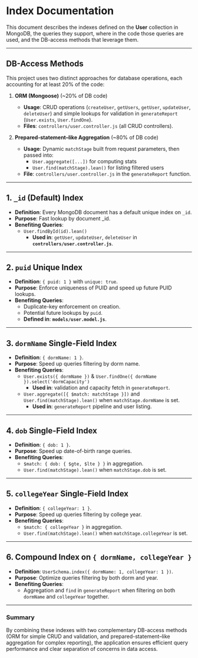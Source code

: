 # Index Documentation

This document describes the indexes defined on the **User** collection in MongoDB, the queries they support, where in the code those queries are used, and the DB-access methods that leverage them.

---

## DB-Access Methods

This project uses two distinct approaches for database operations, each accounting for at least 20% of the code:

1. **ORM (Mongoose)** (~20% of DB code)
   - **Usage**: CRUD operations (`createUser`, `getUsers`, `getUser`, `updateUser`, `deleteUser`) and simple lookups for validation in `generateReport` (`User.exists`, `User.findOne`).
   - **Files**: `controllers/user.controller.js` (all CRUD controllers).

2. **Prepared‑statement–like Aggregation** (~80% of DB code)
   - **Usage**: Dynamic `matchStage` built from request parameters, then passed into:
     - `User.aggregate([...])` for computing stats
     - `User.find(matchStage).lean()` for listing filtered users
   - **File**: `controllers/user.controller.js` in the `generateReport` function.

---

## 1. `_id` (Default) Index
- **Definition**: Every MongoDB document has a default unique index on `_id`.
- **Purpose**: Fast lookup by document _id.
- **Benefiting Queries**:
  - `User.findById(id).lean()`
    - **Used in**: `getUser`, `updateUser`, `deleteUser` in **`controllers/user.controller.js`**.

---

## 2. `puid` Unique Index
- **Definition**: `{ puid: 1 }` with `unique: true`.
- **Purpose**: Enforce uniqueness of PUID and speed up future PUID lookups.
- **Benefiting Queries**:
  - Duplicate-key enforcement on creation.
  - Potential future lookups by `puid`.
  - **Defined in**: **`models/user.model.js`**.

---

## 3. `dormName` Single-Field Index
- **Definition**: `{ dormName: 1 }`.
- **Purpose**: Speed up queries filtering by dorm name.
- **Benefiting Queries**:
  - `User.exists({ dormName })` & `User.findOne({ dormName }).select('dormCapacity')`
    - **Used in**: validation and capacity fetch in `generateReport`.
  - `User.aggregate([{ $match: matchStage }])` and `User.find(matchStage).lean()` when `matchStage.dormName` is set.
    - **Used in**: `generateReport` pipeline and user listing.

---

## 4. `dob` Single-Field Index
- **Definition**: `{ dob: 1 }`.
- **Purpose**: Speed up date-of-birth range queries.
- **Benefiting Queries**:
  - `$match: { dob: { $gte, $lte } }` in aggregation.
  - `User.find(matchStage).lean()` when `matchStage.dob` is set.

---

## 5. `collegeYear` Single-Field Index
- **Definition**: `{ collegeYear: 1 }`.
- **Purpose**: Speed up queries filtering by college year.
- **Benefiting Queries**:
  - `$match: { collegeYear }` in aggregation.
  - `User.find(matchStage).lean()` when `matchStage.collegeYear` is set.

---

## 6. Compound Index on `{ dormName, collegeYear }`
- **Definition**: `UserSchema.index({ dormName: 1, collegeYear: 1 })`.
- **Purpose**: Optimize queries filtering by both dorm and year.
- **Benefiting Queries**:
  - Aggregation and `find` in `generateReport` when filtering on both `dormName` and `collegeYear` together.

---

### Summary
By combining these indexes with two complementary DB-access methods (ORM for simple CRUD and validation, and prepared-statement–like aggregation for complex reporting), the application ensures efficient query performance and clear separation of concerns in data access.

